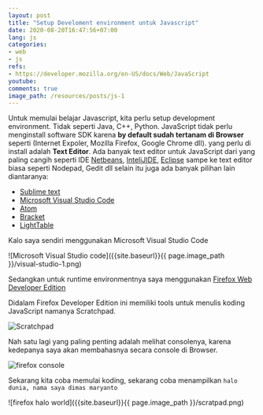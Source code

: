 ```yaml
---
layout: post
title: "Setup Develoment environment untuk Javascript"
date: 2020-08-20T16:47:56+07:00
lang: js
categories:
- web
- js
refs: 
- https://developer.mozilla.org/en-US/docs/Web/JavaScript
youtube: 
comments: true
image_path: /resources/posts/js-1
---
```


Untuk memulai belajar Javascript, kita perlu setup development environment. Tidak seperti Java, C++, Python. JavaScript tidak perlu menginstall software SDK karena **by default sudah tertanam di Browser** seperti (Internet Expoler, Mozilla Firefox, Google Chrome dll). yang perlu di install adalah **Text Editor**. Ada banyak text editor untuk JavaScript dari yang paling cangih seperti IDE [Netbeans](https://netbeans.org/), [InteliJIDE](https://www.jetbrains.com/idea/), [Eclipse](https://www.eclipse.org/) sampe ke text editor biasa seperti Nodepad, Gedit dll selain itu juga ada banyak pilihan lain diantaranya:

* [Sublime text](http://www.sublimetext.com/)
* [Microsoft Visual Studio Code](https://code.visualstudio.com)
* [Atom](https://atom.io/)
* [Bracket](http://brackets.io/)
* [LightTable](http://lighttable.com/)

Kalo saya sendiri menggunakan Microsoft Visual Studio Code

![Microsoft Visual Studio code]({{site.baseurl}}{{ page.image_path }}/visual-studio-1.png)

Sedangkan untuk runtime environmentnya saya menggunakan [Firefox Web Developer Edition](https://www.mozilla.org/en-US/firefox/developer/)

Didalam Firefox Developer Edition ini memiliki tools untuk menulis koding JavaScript namanya Scratchpad.

![Scratchpad]({{site.baseurl}}{{page.image_path}}/scratchpad.png)

Nah satu lagi yang paling penting adalah melihat consolenya, karena kedepanya saya akan membahasnya secara console di Browser.

![firefox console]({{site.baseurl}}{{page.image_path}}/firefox-console.png)

Sekarang kita coba memulai koding, sekarang coba menampilkan `halo dunia, nama saya dimas maryanto`

![firefox halo world]({{site.baseurl}}{{ page.image_path }}/scratpad.png)